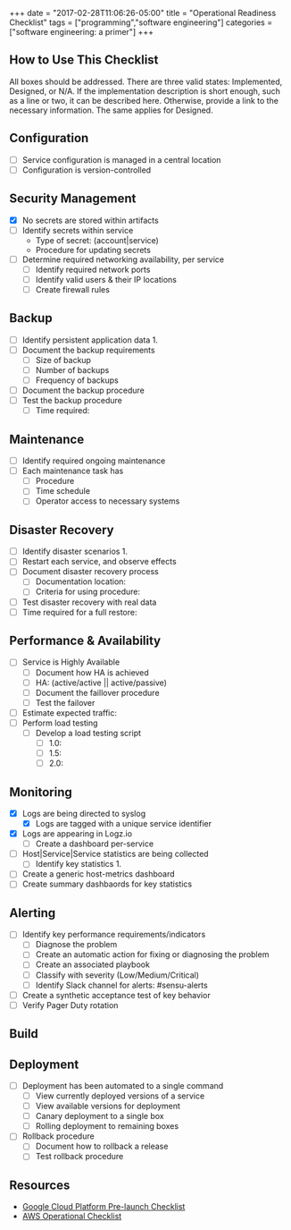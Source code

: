+++
date = "2017-02-28T11:06:26-05:00"
title = "Operational Readiness Checklist"
tags = ["programming","software engineering"]
categories = ["software engineering: a primer"]
+++
## How to Use This Checklist
All boxes should be addressed. There are three valid states: Implemented,
Designed, or N/A. If the implementation description is short enough, such as a
line or two, it can be described here. Otherwise, provide a link to the
necessary information. The same applies for Designed.

## Configuration
- [ ] Service configuration is managed in a central location
- [ ] Configuration is version-controlled

## Security Management
- [x] No secrets are stored within artifacts
- [ ] Identify secrets within service
    - Type of secret: (account|service)
    - Procedure for updating secrets
- [ ] Determine required networking availability, per service
    - [ ] Identify required network ports
    - [ ] Identify valid users & their IP locations
    - [ ] Create firewall rules

## Backup
- [ ] Identify persistent application data
    1.
- [ ] Document the backup requirements
    - [ ] Size of backup
    - [ ] Number of backups
    - [ ] Frequency of backups
- [ ] Document the backup procedure
- [ ] Test the backup procedure
    - [ ] Time required:

## Maintenance
- [ ] Identify required ongoing maintenance
- [ ] Each maintenance task has
    - [ ] Procedure
    - [ ] Time schedule
    - [ ] Operator access to necessary systems

## Disaster Recovery
- [ ] Identify disaster scenarios
    1.
- [ ] Restart each service, and observe effects
- [ ] Document disaster recovery process
    - [ ] Documentation location:
    - [ ] Criteria for using procedure:
- [ ] Test disaster recovery with real data
- [ ] Time required for a full restore:

## Performance & Availability
- [ ] Service is Highly Available
    - [ ] Document how HA is achieved
    - [ ] HA: (active/active || active/passive)
    - [ ] Document the faillover procedure
    - [ ] Test the failover
- [ ] Estimate expected traffic:
- [ ] Perform load testing
    - [ ] Develop a load testing script
        - [ ] 1.0:
        - [ ] 1.5:
        - [ ] 2.0:

## Monitoring
- [x] Logs are being directed to syslog
    - [x] Logs are tagged with a unique service identifier
- [x] Logs are appearing in Logz.io
    - [ ] Create a dashboard per-service
- [ ] Host|Service|Service statistics are being collected
    - [ ] Identify key statistics
        1.
- [ ] Create a generic host-metrics dashboard
- [ ] Create summary dashbaords for key statistics

## Alerting
- [ ] Identify key performance requirements/indicators
    - [ ] Diagnose the problem
    - [ ] Create an automatic action for fixing or diagnosing the problem
    - [ ] Create an associated playbook
    - [ ] Classify with severity (Low/Medium/Critical)
    - [ ] Identify Slack channel for alerts: #sensu-alerts
- [ ] Create a synthetic acceptance test of key behavior
- [ ] Verify Pager Duty rotation

## Build

## Deployment
- [ ] Deployment has been automated to a single command
    - [ ] View currently deployed versions of a service
    - [ ] View available versions for deployment
    - [ ] Canary deployment to a single box
    - [ ] Rolling deployment to remaining boxes
- [ ] Rollback procedure
    - [ ] Document how to rollback a release
    - [ ] Test rollback procedure

## Resources
- [Google Cloud Platform Pre-launch
Checklist](https://cloud.google.com/docs/platform-launch-checklist)
- [AWS Operational Checklist](https://media.amazonwebservices.com/AWS_Operational_Checklists.pdf)
